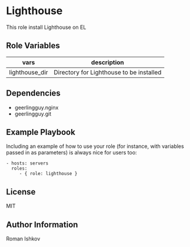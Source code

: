 Lighthouse
=========

This role install Lighthouse on EL


Role Variables
--------------

| vars | description |
|------------|-------------|
| lighthouse_dir | Directory for Lighthouse to be installed |

Dependencies
------------

  - geerlingguy.nginx
  - geerlingguy.git

Example Playbook
----------------

Including an example of how to use your role (for instance, with variables passed in as parameters) is always nice for users too:

    - hosts: servers
      roles:
         - { role: lighthouse }

License
-------

MIT

Author Information
------------------

Roman Ishkov